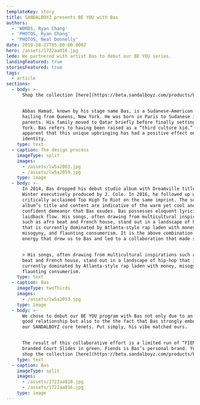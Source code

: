 ```yaml
---
templateKey: story
title: SANDALBOYZ presents BE YOU with Bas
authors:
  - 'WORDS, Ryan Chang'
  - 'PHOTOS, Ryan Chang'
  - 'PHOTOS, Neal Donnelly'
date: 2019-10-27T05:00:00.000Z
hero: /assets/1722aa016.jpg
lede: We partnered with artist Bas to debut our BE YOU series.
landingFeatured: true
storiesFeatured: true
tags:
  - article
sections:
  - body: >-
      Shop the collection [here](https://beta.sandalboyz.com/products/bas).


      Abbas Hamad, known by his stage name Bas, is a Sudanese-American rapper
      hailing from Queens, New York. He was born in Paris to Sudanese immigrant
      parents. His family moved to Qatar briefly before finally setting in New
      York. Bas refers to having been raised as a “third culture kid.” It is
      apparent that this unique upbringing has had a positive effect on his
      identity.
    type: text
  - caption: The design process
    imageType: split
    images:
      - /assets/lw5a2003.jpg
      - /assets/lw5a2059.jpg
    type: image
  - body: >-
      In 2014, Bas dropped his debut studio album with Dreamville titled Last
      Winter executively produced by J. Cole. In 2016, he followed up with
      critically acclaimed Too High To Riot on the same imprint. The sophomore
      album’s title and content are indicative of the warm yet cool and
      confident demeanor that Bas exudes. Bas possesses eloquent lyricism with a
      laidback flow. His songs, often drawing from multicultural inspirations
      such as afro beat and French house, stand out in a landscape of hip-hop
      that is currently dominated by Atlanta-style rap laden with money,
      misogyny, and flaunting consumerism. It is the above combination of good
      energy that drew us to Bas and led to a collaboration that made sense.


      > His songs, often drawing from multicultural inspirations such as afro
      beat and French house, stand out in a landscape of hip-hop that is
      currently dominated by Atlanta-style rap laden with money, misogyny, and
      flaunting consumerism.
    type: text
  - caption: Bas
    imageType: twoThirds
    images:
      - /assets/lw5a2053.jpg
    type: image
  - body: >-
      We chose to debut our BE YOU program with Bas not only due to an existing
      good relationship but also to the the fact that Bas strongly embodies many
      our SANDALBOYZ core tenets. Put simply, his vibe matched ours. 


      The result of this collaborative effort is a limited run of “FIENDS”
      branded Court Slides in green. Fiends is Bas’s personal brand. You can
      shop the collection [here](https://beta.sandalboyz.com/products/bas).
    type: text
  - caption: Bas
    imageType: split
    images:
      - /assets/1722aa018.jpg
      - /assets/1722aa016.jpg
    type: image
---
```


